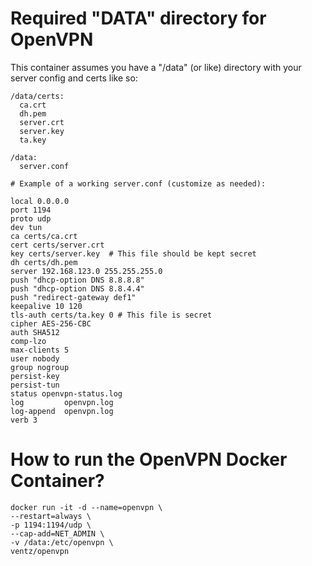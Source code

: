 # Required "DATA" directory for OpenVPN

This container assumes you have a "/data" (or like) directory with your server config and certs like so:

```
/data/certs:
  ca.crt
  dh.pem
  server.crt
  server.key
  ta.key

/data:
  server.conf
```

```
# Example of a working server.conf (customize as needed):

local 0.0.0.0
port 1194
proto udp
dev tun
ca certs/ca.crt
cert certs/server.crt
key certs/server.key  # This file should be kept secret
dh certs/dh.pem
server 192.168.123.0 255.255.255.0
push "dhcp-option DNS 8.8.8.8"
push "dhcp-option DNS 8.8.4.4"
push "redirect-gateway def1"
keepalive 10 120
tls-auth certs/ta.key 0 # This file is secret
cipher AES-256-CBC
auth SHA512
comp-lzo
max-clients 5
user nobody
group nogroup
persist-key
persist-tun
status openvpn-status.log
log         openvpn.log
log-append  openvpn.log
verb 3
```

# How to run the OpenVPN Docker Container?
```
docker run -it -d --name=openvpn \
--restart=always \
-p 1194:1194/udp \
--cap-add=NET_ADMIN \
-v /data:/etc/openvpn \
ventz/openvpn
```

